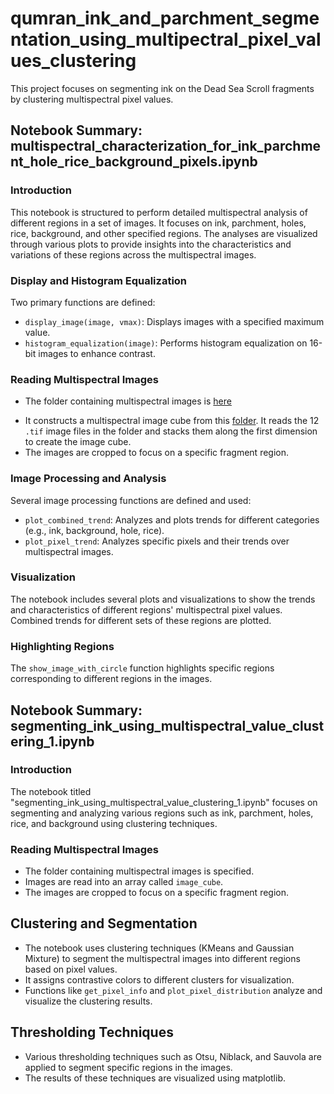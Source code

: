 # qumran_ink_and_parchment_segmentation_using_multipectral_pixel_values_clustering
This project focuses on segmenting ink on the Dead Sea Scroll fragments by clustering multispectral pixel values.

## Notebook Summary: multispectral_characterization_for_ink_parchment_hole_rice_background_pixels.ipynb

### Introduction
This notebook is structured to perform detailed multispectral analysis of different regions in a set of images. It focuses on ink, parchment, holes, rice, background, and other specified regions. The analyses are visualized through various plots to provide insights into the characteristics and variations of these regions across the multispectral images.

### Display and Histogram Equalization
Two primary functions are defined:
- `display_image(image, vmax)`: Displays images with a specified maximum value.
- `histogram_equalization(image)`: Performs histogram equalization on 16-bit images to enhance contrast.

### Reading Multispectral Images
- The folder containing multispectral images is [here](https://github.com/TAU-CH/qumran_ink_and_parchment_segmentation_using_multispectral_pixel_values_clustering/releases/download/v1.0.0/124-001.zip)
<!-- [here](https://tauex-my.sharepoint.com/:u:/g/personal/berat_tauex_tau_ac_il/Ee9l3mTCIzNNteMEEKLhfsIBpCohdMuu3HYIVIFbIKjIGQ?e=PV4tO1).-->
- It constructs a multispectral image cube from this [folder](https://tauex-my.sharepoint.com/:u:/g/personal/berat_tauex_tau_ac_il/Ee9l3mTCIzNNteMEEKLhfsIBpCohdMuu3HYIVIFbIKjIGQ?e=PV4tO1). It reads the 12 `.tif` image files in the folder and stacks them along the first dimension to create the image cube.
- The images are cropped to focus on a specific fragment region.

### Image Processing and Analysis
Several image processing functions are defined and used:
- `plot_combined_trend`: Analyzes and plots trends for different categories (e.g., ink, background, hole, rice).
- `plot_pixel_trend`: Analyzes specific pixels and their trends over multispectral images.

### Visualization
The notebook includes several plots and visualizations to show the trends and characteristics of different regions' multispectral pixel values. Combined trends for different sets of these regions are plotted.

### Highlighting Regions
The `show_image_with_circle` function highlights specific regions corresponding to different regions in the images.


## Notebook Summary: segmenting_ink_using_multispectral_value_clustering_1.ipynb

### Introduction
The notebook titled "segmenting_ink_using_multispectral_value_clustering_1.ipynb" focuses on segmenting and analyzing various regions such as ink, parchment, holes, rice, and background using clustering techniques.

### Reading Multispectral Images
- The folder containing multispectral images is specified.
- Images are read into an array called `image_cube`.
- The images are cropped to focus on a specific fragment region.

## Clustering and Segmentation
- The notebook uses clustering techniques (KMeans and Gaussian Mixture) to segment the multispectral images into different regions based on pixel values.
- It assigns contrastive colors to different clusters for visualization.
- Functions like `get_pixel_info` and `plot_pixel_distribution` analyze and visualize the clustering results.

## Thresholding Techniques
- Various thresholding techniques such as Otsu, Niblack, and Sauvola are applied to segment specific regions in the images.
- The results of these techniques are visualized using matplotlib.





